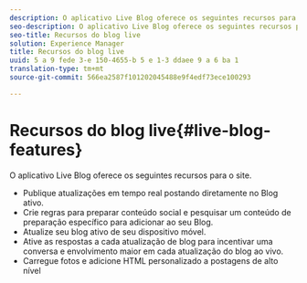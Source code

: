 ```yaml
---
description: O aplicativo Live Blog oferece os seguintes recursos para o site.
seo-description: O aplicativo Live Blog oferece os seguintes recursos para o site.
seo-title: Recursos do blog live
solution: Experience Manager
title: Recursos do blog live
uuid: 5 a 9 fede 3-e 150-4655-b 5 e 1-3 ddaee 9 a 6 ba 1
translation-type: tm+mt
source-git-commit: 566ea2587f101202045488e9f4edf73ece100293

---
```



# Recursos do blog live{#live-blog-features}

O aplicativo Live Blog oferece os seguintes recursos para o site.



* Publique atualizações em tempo real postando diretamente no Blog ativo.
* Crie regras para preparar conteúdo social e pesquisar um conteúdo de preparação específico para adicionar ao seu Blog.
* Atualize seu blog ativo de seu dispositivo móvel.
* Ative as respostas a cada atualização de blog para incentivar uma conversa e envolvimento maior em cada atualização do blog ao vivo.
* Carregue fotos e adicione HTML personalizado a postagens de alto nível


